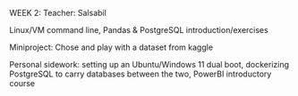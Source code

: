 WEEK 2:
Teacher: Salsabil

Linux/VM command line, Pandas & PostgreSQL introduction/exercises

Miniproject:
Chose and play with a dataset from kaggle

Personal sidework: setting up an Ubuntu/Windows 11 dual boot, dockerizing PostgreSQL to carry databases between the two, PowerBI introductory course